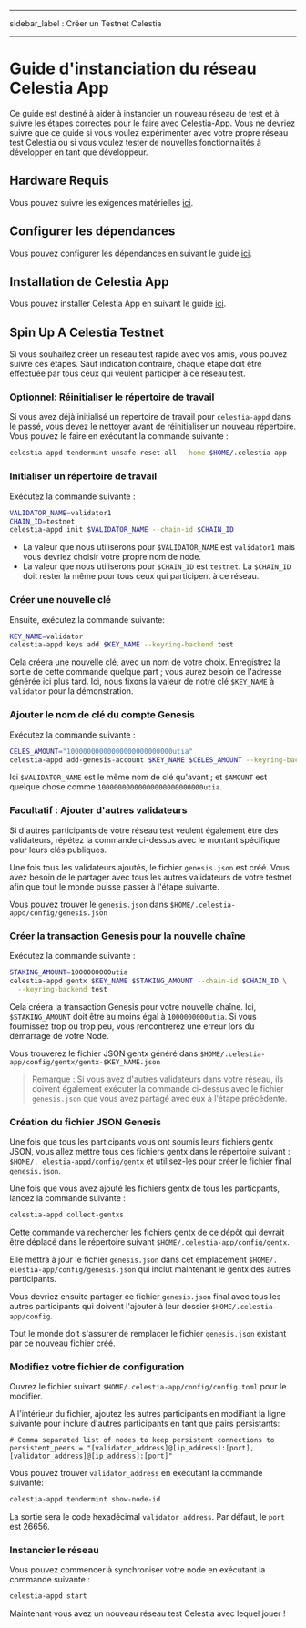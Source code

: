 - - -
sidebar_label : Créer un Testnet Celestia
- - -

# Guide d'instanciation du réseau Celestia App

Ce guide est destiné à aider à instancier un nouveau réseau de test et à suivre les étapes correctes pour le faire avec Celestia-App. Vous ne devriez suivre que ce guide si vous voulez expérimenter avec votre propre réseau test Celestia ou si vous voulez tester de nouvelles fonctionnalités à développer en tant que développeur.

## Hardware Requis

Vous pouvez suivre les exigences matérielles [ici](../nodes/validator-node.md#hardware-requirements).

## Configurer les dépendances

Vous pouvez configurer les dépendances en suivant le guide [ici](./environment.md).

## Installation de Celestia App

Vous pouvez installer Celestia App en suivant le guide [ici](./celestia-app.md).

## Spin Up A Celestia Testnet

Si vous souhaitez créer un réseau test rapide avec vos amis, vous pouvez suivre ces étapes. Sauf indication contraire, chaque étape doit être effectuée par tous ceux qui veulent participer à ce réseau test.

### Optionnel: Réinitialiser le répertoire de travail

Si vous avez déjà initialisé un répertoire de travail pour `celestia-appd` dans le passé, vous devez le nettoyer avant de réinitialiser un nouveau répertoire. Vous pouvez le faire en exécutant la commande suivante :

```sh
celestia-appd tendermint unsafe-reset-all --home $HOME/.celestia-app
```

### Initialiser un répertoire de travail

Exécutez la commande suivante :

```sh
VALIDATOR_NAME=validator1
CHAIN_ID=testnet
celestia-appd init $VALIDATOR_NAME --chain-id $CHAIN_ID
```

* La valeur que nous utiliserons pour `$VALIDATOR_NAME` est `validator1` mais vous devriez choisir votre propre nom de node.
* La valeur que nous utiliserons pour `$CHAIN_ID` est `testnet`. La `$CHAIN_ID` doit rester la même pour tous ceux qui participent à ce réseau.

### Créer une nouvelle clé

Ensuite, exécutez la commande suivante:

```sh
KEY_NAME=validator
celestia-appd keys add $KEY_NAME --keyring-backend test
```

Cela créera une nouvelle clé, avec un nom de votre choix. Enregistrez la sortie de cette commande quelque part ; vous aurez besoin de l'adresse générée ici plus tard. Ici, nous fixons la valeur de notre clé `$KEY_NAME` à `validator` pour la démonstration.

### Ajouter le nom de clé du compte Genesis

Exécutez la commande suivante :

```sh
CELES_AMOUNT="10000000000000000000000000utia"
celestia-appd add-genesis-account $KEY_NAME $CELES_AMOUNT --keyring-backend test
```

Ici `$VALIDATOR_NAME` est le même nom de clé qu'avant ; et `$AMOUNT` est quelque chose comme `10000000000000000000000000utia`.

### Facultatif : Ajouter d'autres validateurs

Si d'autres participants de votre réseau test veulent également être des validateurs, répétez la commande ci-dessus avec le montant spécifique pour leurs clés publiques.

Une fois tous les validateurs ajoutés, le fichier `genesis.json` est créé. Vous avez besoin de le partager avec tous les autres validateurs de votre testnet afin que tout le monde puisse passer à l'étape suivante.

Vous pouvez trouver le `genesis.json` dans `$HOME/.celestia-appd/config/genesis.json`

### Créer la transaction Genesis pour la nouvelle chaîne

Exécutez la commande suivante :

```sh
STAKING_AMOUNT=1000000000utia
celestia-appd gentx $KEY_NAME $STAKING_AMOUNT --chain-id $CHAIN_ID \
  --keyring-backend test
```

Cela créera la transaction Genesis pour votre nouvelle chaîne. Ici, `$STAKING_AMOUNT` doit être au moins égal à `1000000000utia`. Si vous fournissez trop ou trop peu, vous rencontrerez une erreur lors du démarrage de votre Node.

Vous trouverez le fichier JSON gentx généré dans `$HOME/.celestia-app/config/gentx/gentx-$KEY_NAME.json`

> Remarque : Si vous avez d'autres validateurs dans votre réseau, ils doivent également exécuter la commande ci-dessus avec le fichier `genesis.json` que vous avez partagé avec eux à l'étape précédente.

### Création du fichier JSON Genesis

Une fois que tous les participants vous ont soumis leurs fichiers gentx JSON, vous allez mettre tous ces fichiers gentx dans le répertoire suivant : `$HOME/. elestia-appd/config/gentx` et utilisez-les pour créer le fichier final `genesis.json`.

Une fois que vous avez ajouté les fichiers gentx de tous les particpants, lancez la commande suivante :

```sh
celestia-appd collect-gentxs 
```

Cette commande va rechercher les fichiers gentx de ce dépôt qui devrait être déplacé dans le répertoire suivant `$HOME/.celestia-app/config/gentx`.

Elle mettra à jour le fichier `genesis.json` dans cet emplacement `$HOME/. elestia-app/config/genesis.json` qui inclut maintenant le gentx des autres participants.

Vous devriez ensuite partager ce fichier `genesis.json` final avec tous les autres participants qui doivent l'ajouter à leur dossier `$HOME/.celestia-app/config`.

Tout le monde doit s'assurer de remplacer le fichier `genesis.json` existant par ce nouveau fichier créé.

### Modifiez votre fichier de configuration

Ouvrez le fichier suivant `$HOME/.celestia-app/config/config.toml` pour le modifier.

À l'intérieur du fichier, ajoutez les autres participants en modifiant la ligne suivante pour inclure d'autres participants en tant que pairs persistants:

```text
# Comma separated list of nodes to keep persistent connections to
persistent_peers = "[validator_address]@[ip_address]:[port],[validator_address]@[ip_address]:[port]"
```

Vous pouvez trouver `validator_address` en exécutant la commande suivante:

```sh
celestia-appd tendermint show-node-id
```

La sortie sera le code hexadécimal `validator_address`. Par défaut, le `port` est 26656.

### Instancier le réseau

Vous pouvez commencer à synchroniser votre node en exécutant la commande suivante :

```sh
celestia-appd start
```

Maintenant vous avez un nouveau réseau test Celestia avec lequel jouer !
